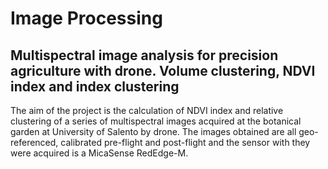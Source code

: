 # Image Processing
## Multispectral image analysis for precision agriculture with drone. Volume clustering, NDVI index and index clustering

The aim of the project is the calculation of NDVI index and relative clustering of a series of multispectral images acquired at the botanical garden at University of Salento by drone. The images obtained are all geo-referenced, calibrated pre-flight and post-flight and the sensor with they were acquired is a MicaSense RedEdge-M.
